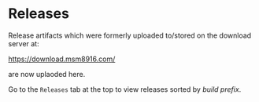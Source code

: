 Releases
========

Release artifacts which were formerly uploaded to/stored on the download server at:

   https://download.msm8916.com/
   
are now uplaoded here.

Go to the `Releases` tab at the top to view releases sorted by *build prefix*.